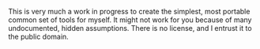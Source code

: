 This is very much a work in progress to create the simplest,
most portable common set of tools for myself. It might not work
for you because of many undocumented, hidden assumptions. There
is no license, and I entrust it to the public domain.
